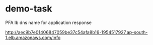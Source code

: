 # demo-task

PFA lb dns name for application response

http://aec9b7e01406847059be37c54afa8b16-1954517927.ap-south-1.elb.amazonaws.com/info

